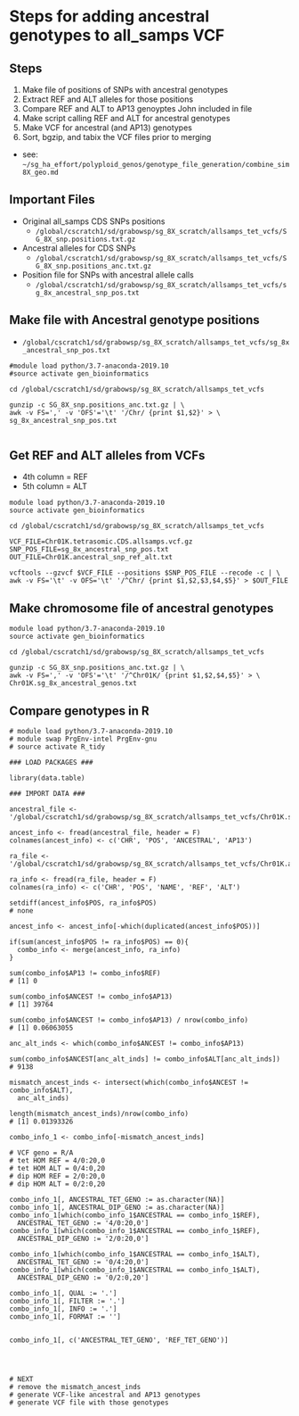 # Steps for adding ancestral genotypes to all_samps VCF

## Steps
1. Make file of positions of SNPs with ancestral genotypes
2. Extract REF and ALT alleles for those positions
3. Compare REF and ALT to AP13 genoyptes John included in file
4. Make script calling REF and ALT for ancestral genotypes
5. Make VCF for ancestral (and AP13) genotypes
6. Sort, bgzip, and tabix the VCF files prior to merging
  * see: `~/sg_ha_effort/polyploid_genos/genotype_file_generation/combine_sim8X_geo.md`

## Important Files
* Original all_samps CDS SNPs positions
  * `/global/cscratch1/sd/grabowsp/sg_8X_scratch/allsamps_tet_vcfs/SG_8X_snp.positions.txt.gz`
* Ancestral alleles for CDS SNPs
  * `/global/cscratch1/sd/grabowsp/sg_8X_scratch/allsamps_tet_vcfs/SG_8X_snp.positions_anc.txt.gz`
* Position file for SNPs with ancestral allele calls
  * `/global/cscratch1/sd/grabowsp/sg_8X_scratch/allsamps_tet_vcfs/sg_8x_ancestral_snp_pos.txt`


## Make file with Ancestral genotype positions
* `/global/cscratch1/sd/grabowsp/sg_8X_scratch/allsamps_tet_vcfs/sg_8x_ancestral_snp_pos.txt`
```
#module load python/3.7-anaconda-2019.10
#source activate gen_bioinformatics

cd /global/cscratch1/sd/grabowsp/sg_8X_scratch/allsamps_tet_vcfs

gunzip -c SG_8X_snp.positions_anc.txt.gz | \
awk -v FS=',' -v 'OFS'='\t' '/Chr/ {print $1,$2}' > \
sg_8x_ancestral_snp_pos.txt 


```

## Get REF and ALT alleles from VCFs
* 4th column = REF
* 5th column = ALT
```
module load python/3.7-anaconda-2019.10
source activate gen_bioinformatics

cd /global/cscratch1/sd/grabowsp/sg_8X_scratch/allsamps_tet_vcfs

VCF_FILE=Chr01K.tetrasomic.CDS.allsamps.vcf.gz
SNP_POS_FILE=sg_8x_ancestral_snp_pos.txt
OUT_FILE=Chr01K.ancestral_snp_ref_alt.txt

vcftools --gzvcf $VCF_FILE --positions $SNP_POS_FILE --recode -c | \
awk -v FS='\t' -v OFS='\t' '/^Chr/ {print $1,$2,$3,$4,$5}' > $OUT_FILE

```

## Make chromosome file of ancestral genotypes
```
module load python/3.7-anaconda-2019.10
source activate gen_bioinformatics

cd /global/cscratch1/sd/grabowsp/sg_8X_scratch/allsamps_tet_vcfs

gunzip -c SG_8X_snp.positions_anc.txt.gz | \
awk -v FS=',' -v 'OFS'='\t' '/^Chr01K/ {print $1,$2,$4,$5}' > \
Chr01K.sg_8x_ancestral_genos.txt

```

## Compare genotypes in R
```
# module load python/3.7-anaconda-2019.10
# module swap PrgEnv-intel PrgEnv-gnu
# source activate R_tidy

### LOAD PACKAGES ###

library(data.table)

### IMPORT DATA ###

ancestral_file <- '/global/cscratch1/sd/grabowsp/sg_8X_scratch/allsamps_tet_vcfs/Chr01K.sg_8x_ancestral_genos.txt'

ancest_info <- fread(ancestral_file, header = F)
colnames(ancest_info) <- c('CHR', 'POS', 'ANCESTRAL', 'AP13')

ra_file <- '/global/cscratch1/sd/grabowsp/sg_8X_scratch/allsamps_tet_vcfs/Chr01K.ancestral_snp_ref_alt.txt'

ra_info <- fread(ra_file, header = F)
colnames(ra_info) <- c('CHR', 'POS', 'NAME', 'REF', 'ALT')

setdiff(ancest_info$POS, ra_info$POS)
# none

ancest_info <- ancest_info[-which(duplicated(ancest_info$POS))]

if(sum(ancest_info$POS != ra_info$POS) == 0){
  combo_info <- merge(ancest_info, ra_info)
}

sum(combo_info$AP13 != combo_info$REF)
# [1] 0

sum(combo_info$ANCEST != combo_info$AP13)
# [1] 39764

sum(combo_info$ANCEST != combo_info$AP13) / nrow(combo_info)
# [1] 0.06063055

anc_alt_inds <- which(combo_info$ANCEST != combo_info$AP13)

sum(combo_info$ANCEST[anc_alt_inds] != combo_info$ALT[anc_alt_inds])
# 9138

mismatch_ancest_inds <- intersect(which(combo_info$ANCEST != combo_info$ALT), 
  anc_alt_inds)

length(mismatch_ancest_inds)/nrow(combo_info)
# [1] 0.01393326

combo_info_1 <- combo_info[-mismatch_ancest_inds]

# VCF geno = R/A
# tet HOM REF = 4/0:20,0
# tet HOM ALT = 0/4:0,20
# dip HOM REF = 2/0:20,0
# dip HOM ALT = 0/2:0,20

combo_info_1[, ANCESTRAL_TET_GENO := as.character(NA)]
combo_info_1[, ANCESTRAL_DIP_GENO := as.character(NA)]
combo_info_1[which(combo_info_1$ANCESTRAL == combo_info_1$REF), 
  ANCESTRAL_TET_GENO := '4/0:20,0']
combo_info_1[which(combo_info_1$ANCESTRAL == combo_info_1$REF),
  ANCESTRAL_DIP_GENO := '2/0:20,0']

combo_info_1[which(combo_info_1$ANCESTRAL == combo_info_1$ALT),
  ANCESTRAL_TET_GENO := '0/4:20,0']
combo_info_1[which(combo_info_1$ANCESTRAL == combo_info_1$ALT),
  ANCESTRAL_DIP_GENO := '0/2:0,20']

combo_info_1[, QUAL := '.']
combo_info_1[, FILTER := '.']
combo_info_1[, INFO := '.']
combo_info_1[, FORMAT := '']


combo_info_1[, c('ANCESTRAL_TET_GENO', 'REF_TET_GENO')]




# NEXT
# remove the mismatch_ancest_inds
# generate VCF-like ancestral and AP13 genotypes
# generate VCF file with those genotypes



```


